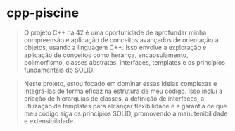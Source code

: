 # cpp-piscine
> O projeto C++ na 42 é uma oportunidade de aprofundar minha compreensão e aplicação de conceitos avançados de orientação a objetos, usando a linguagem C++. Isso envolve a exploração e aplicação de conceitos como herança, encapsulamento, polimorfismo, classes abstratas, interfaces, templates e os princípios fundamentais do SOLID.

> Neste projeto, estou focado em dominar essas ideias complexas e integrá-las de forma eficaz na estrutura de meu código. Isso inclui a criação de hierarquias de classes, a definição de interfaces, a utilização de templates para alcançar flexibilidade e a garantia de que meu código siga os princípios SOLID, promovendo a manutenibilidade e extensibilidade.
